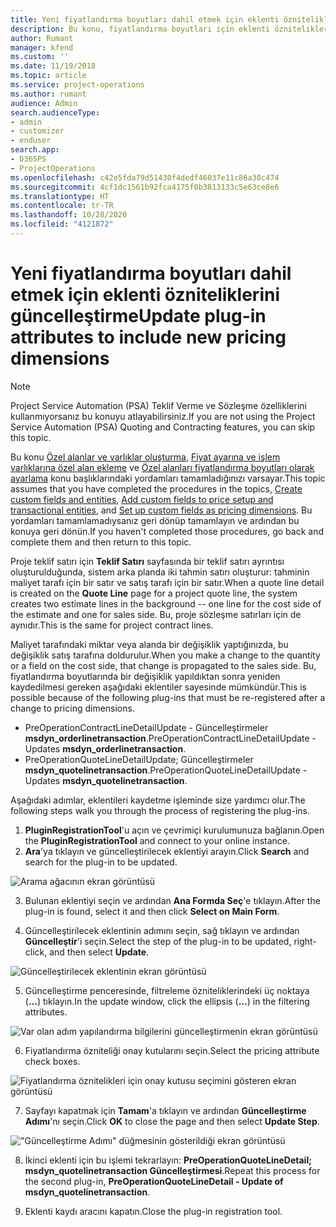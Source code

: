 ```yaml
---
title: Yeni fiyatlandırma boyutları dahil etmek için eklenti özniteliklerini güncelleştirme
description: Bu konu, fiyatlandırma boyutları için eklenti özniteliklerini güncelleştirme hakkında bilgi sağlar.
author: Rumant
manager: kfend
ms.custom: ''
ms.date: 11/19/2018
ms.topic: article
ms.service: project-operations
ms.author: rumant
audience: Admin
search.audienceType:
- admin
- customizer
- enduser
search.app:
- D365PS
- ProjectOperations
ms.openlocfilehash: c42e5fda79d51430f4dedf46037e11c86a38c474
ms.sourcegitcommit: 4cf1dc1561b92fca4175f0b3813133c5e63ce8e6
ms.translationtype: HT
ms.contentlocale: tr-TR
ms.lasthandoff: 10/28/2020
ms.locfileid: "4121872"
---
```

# <a name="update-plug-in-attributes-to-include-new-pricing-dimensions"></a><span data-ttu-id="131e8-103">Yeni fiyatlandırma boyutları dahil etmek için eklenti özniteliklerini güncelleştirme</span><span class="sxs-lookup"><span data-stu-id="131e8-103">Update plug-in attributes to include new pricing dimensions</span></span>

> [!NOTE]
> <span data-ttu-id="131e8-104">Project Service Automation (PSA) Teklif Verme ve Sözleşme özelliklerini kullanmıyorsanız bu konuyu atlayabilirsiniz.</span><span class="sxs-lookup"><span data-stu-id="131e8-104">If you are not using the Project Service Automation (PSA) Quoting and Contracting features, you can skip this topic.</span></span>

<span data-ttu-id="131e8-105">Bu konu [Özel alanlar ve varlıklar oluşturma](create-custom-fields-entities.md), [Fiyat ayarına ve işlem varlıklarına özel alan ekleme](field-references.md) ve [Özel alanları fiyatlandırma boyutları olarak ayarlama](set-up-pricing-dimensions.md) konu başlıklarındaki yordamları tamamladığınızı varsayar.</span><span class="sxs-lookup"><span data-stu-id="131e8-105">This topic assumes that you have completed the procedures in the topics, [Create custom fields and entities](create-custom-fields-entities.md), [Add custom fields to price setup and transactional entities](field-references.md), and [Set up custom fields as pricing dimensions](set-up-pricing-dimensions.md).</span></span> <span data-ttu-id="131e8-106">Bu yordamları tamamlamadıysanız geri dönüp tamamlayın ve ardından bu konuya geri dönün.</span><span class="sxs-lookup"><span data-stu-id="131e8-106">If you haven't completed those procedures, go back and complete them and then return to this topic.</span></span>

<span data-ttu-id="131e8-107">Proje teklif satırı için **Teklif Satırı** sayfasında bir teklif satırı ayrıntısı oluşturulduğunda, sistem arka planda iki tahmin satırı oluşturur: tahminin maliyet tarafı için bir satır ve satış tarafı için bir satır.</span><span class="sxs-lookup"><span data-stu-id="131e8-107">When a quote line detail is created on the **Quote Line** page for a project quote line, the system creates two estimate lines in the background -- one line for the cost side of the estimate and one for sales side.</span></span> <span data-ttu-id="131e8-108">Bu, proje sözleşme satırları için de aynıdır.</span><span class="sxs-lookup"><span data-stu-id="131e8-108">This is the same  for project contract lines.</span></span>

<span data-ttu-id="131e8-109">Maliyet tarafındaki miktar veya alanda bir değişiklik yaptığınızda, bu değişiklik satış tarafına doldurulur.</span><span class="sxs-lookup"><span data-stu-id="131e8-109">When you make a change to the quantity or a field on the cost side, that change is propagated to the sales side.</span></span> <span data-ttu-id="131e8-110">Bu, fiyatlandırma boyutlarında bir değişiklik yapıldıktan sonra yeniden kaydedilmesi gereken aşağıdaki eklentiler sayesinde mümkündür.</span><span class="sxs-lookup"><span data-stu-id="131e8-110">This is possible because of the following plug-ins that must be re-registered after a change to pricing dimensions.</span></span>

- <span data-ttu-id="131e8-111">PreOperationContractLineDetailUpdate - Güncelleştirmeler **msdyn_orderlinetransaction**.</span><span class="sxs-lookup"><span data-stu-id="131e8-111">PreOperationContractLineDetailUpdate - Updates **msdyn_orderlinetransaction**.</span></span>
- <span data-ttu-id="131e8-112">PreOperationQuoteLineDetailUpdate; Güncelleştirmeler **msdyn_quotelinetransaction**.</span><span class="sxs-lookup"><span data-stu-id="131e8-112">PreOperationQuoteLineDetailUpdate - Updates **msdyn_quotelinetransaction**.</span></span>

<span data-ttu-id="131e8-113">Aşağıdaki adımlar, eklentileri kaydetme işleminde size yardımcı olur.</span><span class="sxs-lookup"><span data-stu-id="131e8-113">The following steps walk you through the process of registering the plug-ins.</span></span>

1. <span data-ttu-id="131e8-114">**PluginRegistrationTool**'u açın ve çevrimiçi kurulumunuza bağlanın.</span><span class="sxs-lookup"><span data-stu-id="131e8-114">Open the **PluginRegistrationTool** and connect to your online instance.</span></span>
2. <span data-ttu-id="131e8-115">**Ara**'ya tıklayın ve güncelleştirilecek eklentiyi arayın.</span><span class="sxs-lookup"><span data-stu-id="131e8-115">Click **Search** and search for the plug-in to be updated.</span></span>

 ![Arama ağacının ekran görüntüsü](media/PRT-1.png)

3. <span data-ttu-id="131e8-117">Bulunan eklentiyi seçin ve ardından **Ana Formda Seç**'e tıklayın.</span><span class="sxs-lookup"><span data-stu-id="131e8-117">After the plug-in is found, select it and then click **Select on Main Form**.</span></span>

4. <span data-ttu-id="131e8-118">Güncelleştirilecek eklentinin adımını seçin, sağ tıklayın ve ardından **Güncelleştir**'i seçin.</span><span class="sxs-lookup"><span data-stu-id="131e8-118">Select the step of the plug-in to be updated, right-click, and then select **Update**.</span></span>

 ![Güncelleştirilecek eklentinin ekran görüntüsü](media/PRT-2.png)
 
5. <span data-ttu-id="131e8-120">Güncelleştirme penceresinde, filtreleme özniteliklerindeki üç noktaya (**...**) tıklayın.</span><span class="sxs-lookup"><span data-stu-id="131e8-120">In the update window, click the ellipsis (**...**) in the filtering attributes.</span></span>

 ![Var olan adım yapılandırma bilgilerini güncelleştirmenin ekran görüntüsü](media/PRT-3.png)
 
6. <span data-ttu-id="131e8-122">Fiyatlandırma özniteliği onay kutularını seçin.</span><span class="sxs-lookup"><span data-stu-id="131e8-122">Select the pricing attribute check boxes.</span></span>

 ![Fiyatlandırma öznitelikleri için onay kutusu seçimini gösteren ekran görüntüsü](media/PRT-4.png)

7. <span data-ttu-id="131e8-124">Sayfayı kapatmak için **Tamam**'a tıklayın ve ardından **Güncelleştirme Adımı**'nı seçin.</span><span class="sxs-lookup"><span data-stu-id="131e8-124">Click **OK** to close the page and then select **Update Step**.</span></span>

 !["Güncelleştirme Adımı" düğmesinin gösterildiği ekran görüntüsü](media/PRT-5.png)
 
8. <span data-ttu-id="131e8-126">İkinci eklenti için bu işlemi tekrarlayın: **PreOperationQuoteLineDetail; msdyn_quotelinetransaction Güncelleştirmesi**.</span><span class="sxs-lookup"><span data-stu-id="131e8-126">Repeat this process for the second plug-in, **PreOperationQuoteLineDetail - Update of msdyn_quotelinetransaction**.</span></span>

9. <span data-ttu-id="131e8-127">Eklenti kaydı aracını kapatın.</span><span class="sxs-lookup"><span data-stu-id="131e8-127">Close the plug-in registration tool.</span></span>

